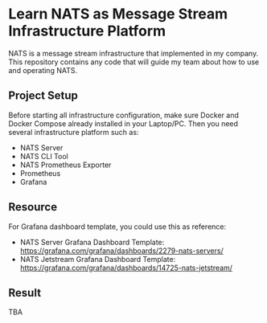 # Learn NATS as Message Stream Infrastructure Platform
NATS is a message stream infrastructure that implemented in my company. This repository contains any code that will guide my team about how to use and operating NATS.

## Project Setup
Before starting all infrastructure configuration, make sure Docker and Docker Compose already installed in your Laptop/PC. Then you need several infrastructure platform such as:
- NATS Server
- NATS CLI Tool
- NATS Prometheus Exporter
- Prometheus
- Grafana

## Resource
For Grafana dashboard template, you could use this as reference:
- NATS Server Grafana Dashboard Template: https://grafana.com/grafana/dashboards/2279-nats-servers/
- NATS Jetstream Grafana Dashboard Template: https://grafana.com/grafana/dashboards/14725-nats-jetstream/

## Result
TBA
